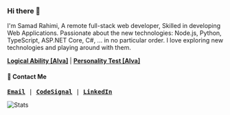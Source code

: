 ### Hi there 👋
I'm Samad Rahimi, A remote full-stack web developer, Skilled in developing Web Applications. Passionate about the new technologies: Node.js, Python, TypeScript, ASP.NET Core, C#, ... in no particular order. I love exploring new technologies and playing around with them.

[__Logical Ability [Alva]__](https://github.com/smdpro/smdpro/blob/main/Alva_Labs_Logical_ability.pdf)  |  [__Personality Test [Alva]__](https://github.com/smdpro/smdpro/blob/main/Alva_Labs_Personality_test.pdf) 
<!--
**smdpro/smdpro** is a ✨ _special_ ✨ repository because its `README.md` (this file) appears on your GitHub profile.

Here are some ideas to get you started:

- 🔭 I’m currently working on ...
- 🌱 I’m currently learning ...
- 👯 I’m looking to collaborate on ...
- 🤔 I’m looking for help with ...
- 💬 Ask me about ...
- 📫 How to reach me: ...
- 😄 Pronouns: ...
- ⚡ Fun fact: ...
-->
#### :call_me_hand: Contact Me
<samp>
  
 [__Email__](mailto:samad60@gmail.com) | [__CodeSignal__](https://app.codesignal.com/profile/smdpro) | [__LinkedIn__](https://www.linkedin.com/in/smdpro/)
  
</samp>

![Stats](https://github-readme-stats.vercel.app/api?username=smdpro&include_all_commits=true&theme=merko)
